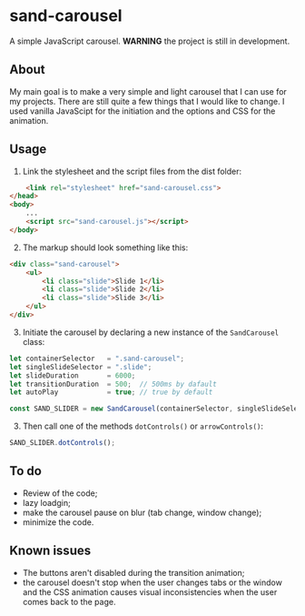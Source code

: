 # sand-carousel
A simple JavaScript carousel.
**WARNING** the project is still in development.

## About
My main goal is to make a very simple and light carousel that I can use for my projects. There are still quite a few things that I would like to change.
I used vanilla JavaScipt for the initiation and the options and CSS for the animation.

## Usage
1. Link the stylesheet and the script files from the dist folder:
```html
	<link rel="stylesheet" href="sand-carousel.css">
</head>
<body>
	...
	<script src="sand-carousel.js"></script>
</body>
```
2. The markup should look something like this:
```html
<div class="sand-carousel">
	<ul>
		<li class="slide">Slide 1</li>
		<li class="slide">Slide 2</li>
		<li class="slide">Slide 3</li>
	</ul>
</div>
```
3. Initiate the carousel by declaring a new instance of the `SandCarousel` class:
```js
let containerSelector	= ".sand-carousel";
let singleSlideSelector	= ".slide";
let slideDuration		= 6000;
let transitionDuration	= 500;	// 500ms by dafault
let autoPlay			= true; // true by default

const SAND_SLIDER = new SandCarousel(containerSelector, singleSlideSelector, slideDuration, transitionDuration, autoPlay);
```
3. Then call one of the methods `dotControls()` or `arrowControls()`:
```js
SAND_SLIDER.dotControls();
```

## To do
- Review of the code;
- lazy loadgin;
- make the carousel pause on blur (tab change, window change);
- minimize the code.

## Known issues
- The buttons aren't disabled during the transition animation;
- the carousel doesn't stop when the user changes tabs or the window and the CSS animation causes visual inconsistencies when the user comes back to the page.
